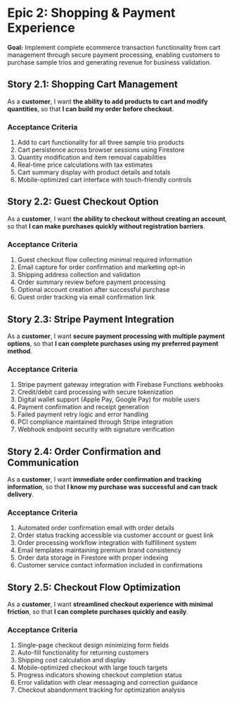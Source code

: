 # Epic 2: Shopping & Payment Experience

**Goal:** Implement complete ecommerce transaction functionality from cart management through secure payment processing, enabling customers to purchase sample trios and generating revenue for business validation.

## Story 2.1: Shopping Cart Management
As a **customer**,
I want **the ability to add products to cart and modify quantities**,
so that **I can build my order before checkout**.

### Acceptance Criteria
1. Add to cart functionality for all three sample trio products
2. Cart persistence across browser sessions using Firestore
3. Quantity modification and item removal capabilities
4. Real-time price calculations with tax estimates
5. Cart summary display with product details and totals
6. Mobile-optimized cart interface with touch-friendly controls

## Story 2.2: Guest Checkout Option
As a **customer**,
I want **the ability to checkout without creating an account**,
so that **I can make purchases quickly without registration barriers**.

### Acceptance Criteria
1. Guest checkout flow collecting minimal required information
2. Email capture for order confirmation and marketing opt-in
3. Shipping address collection and validation
4. Order summary review before payment processing
5. Optional account creation after successful purchase
6. Guest order tracking via email confirmation link

## Story 2.3: Stripe Payment Integration
As a **customer**,
I want **secure payment processing with multiple payment options**,
so that **I can complete purchases using my preferred payment method**.

### Acceptance Criteria
1. Stripe payment gateway integration with Firebase Functions webhooks
2. Credit/debit card processing with secure tokenization
3. Digital wallet support (Apple Pay, Google Pay) for mobile users
4. Payment confirmation and receipt generation
5. Failed payment retry logic and error handling
6. PCI compliance maintained through Stripe integration
7. Webhook endpoint security with signature verification

## Story 2.4: Order Confirmation and Communication
As a **customer**,
I want **immediate order confirmation and tracking information**,
so that **I know my purchase was successful and can track delivery**.

### Acceptance Criteria
1. Automated order confirmation email with order details
2. Order status tracking accessible via customer account or guest link
3. Order processing workflow integration with fulfillment system
4. Email templates maintaining premium brand consistency
5. Order data storage in Firestore with proper indexing
6. Customer service contact information included in confirmations

## Story 2.5: Checkout Flow Optimization
As a **customer**,
I want **streamlined checkout experience with minimal friction**,
so that **I can complete purchases quickly and easily**.

### Acceptance Criteria
1. Single-page checkout design minimizing form fields
2. Auto-fill functionality for returning customers
3. Shipping cost calculation and display
4. Mobile-optimized checkout with large touch targets
5. Progress indicators showing checkout completion status
6. Error validation with clear messaging and correction guidance
7. Checkout abandonment tracking for optimization analysis
